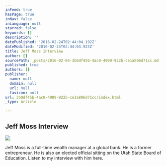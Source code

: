 ```yaml
---
inFeed: true
hasPage: true
inNav: false
inLanguage: null
starred: false
keywords: []
description: ''
datePublished: '2016-02-24T02:44:04.192Z'
dateModified: '2016-02-24T02:44:03.923Z'
title: Jeff Moss Interview
author: []
sourcePath: _posts/2016-02-04-3b0df45b-4ac0-4909-922b-ce1a896d71cc.md
published: true
authors: []
publisher:
  name: null
  domain: null
  url: null
  favicon: null
url: 3b0df45b-4ac0-4909-922b-ce1a896d71cc/index.html
_type: Article

---
```

## Jeff Moss Interview
![](https://s3-us-west-2.amazonaws.com/the-grid-img/p/f60ecd03aa93ddb27f5580f377cd8814666257bb.jpg)

Jeff Moss is a full-time wealth manager at a global bank. He is a former entrepreneur. He is also an elected official sitting on the Utah State Board of Education. Listen to my interview with him here.
